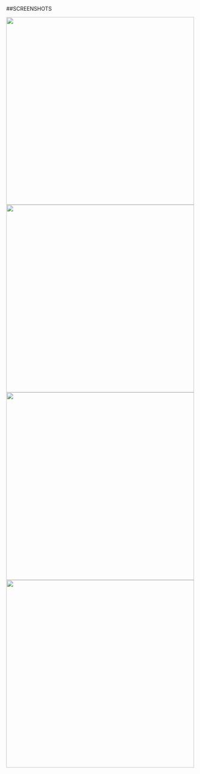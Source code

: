 ##SCREENSHOTS

<img src="images/image 1.png" width="500">

<img src="images/image 2.png" width="500">

<img src="images/image 3.png" width="500">

<img src="images/image 4.png" width="500">